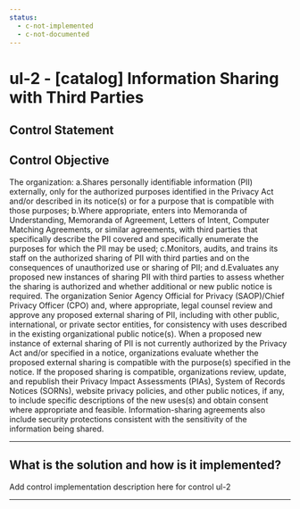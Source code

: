 ```yaml
---
status:
  - c-not-implemented
  - c-not-documented
---
```


# ul-2 - \[catalog\] Information Sharing with Third Parties

## Control Statement

## Control Objective

The organization:  a.Shares personally identifiable information (PII) externally, only for the authorized purposes identified in the Privacy Act and/or described in its notice(s) or for a purpose that is compatible with those purposes;  b.Where appropriate, enters into Memoranda of Understanding, Memoranda of Agreement, Letters of Intent, Computer Matching Agreements, or similar agreements, with third parties that specifically describe the PII covered and specifically enumerate the purposes for which the PII may be used;  c.Monitors, audits, and trains its staff on the authorized sharing of PII with third parties and on the consequences of unauthorized use or sharing of PII; and  d.Evaluates any proposed new instances of sharing PII with third parties to assess whether the sharing is authorized and whether additional or new public notice is required.    The organization Senior Agency Official for Privacy (SAOP)/Chief Privacy Officer (CPO) and, where appropriate, legal counsel review and approve any proposed external sharing of PII, including with other public, international, or private sector entities, for consistency with uses described in the existing organizational public notice(s). When a proposed new instance of external sharing of PII is not currently authorized by the Privacy Act and/or specified in a notice, organizations evaluate whether the proposed external sharing is compatible with the purpose(s) specified in the notice. If the proposed sharing is compatible, organizations review, update, and republish their Privacy Impact Assessments (PIAs), System of Records Notices (SORNs), website privacy policies, and other public notices, if any, to include specific descriptions of the new uses(s) and obtain consent where appropriate and feasible. Information-sharing agreements also include security protections consistent with the sensitivity of the information being shared.

______________________________________________________________________

## What is the solution and how is it implemented?

Add control implementation description here for control ul-2

______________________________________________________________________
